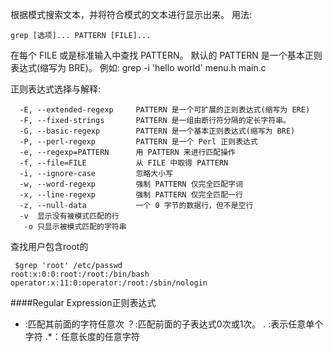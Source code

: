 根据模式搜索文本，并将符合模式的文本进行显示出来。
用法: 
```
grep [选项]... PATTERN [FILE]...
```
在每个 FILE 或是标准输入中查找 PATTERN。
默认的 PATTERN 是一个基本正则表达式(缩写为 BRE)。
例如: grep -i 'hello world' menu.h main.c

正则表达式选择与解释:
```
  -E, --extended-regexp     PATTERN 是一个可扩展的正则表达式(缩写为 ERE)
  -F, --fixed-strings       PATTERN 是一组由断行符分隔的定长字符串。
  -G, --basic-regexp        PATTERN 是一个基本正则表达式(缩写为 BRE)
  -P, --perl-regexp         PATTERN 是一个 Perl 正则表达式
  -e, --regexp=PATTERN      用 PATTERN 来进行匹配操作
  -f, --file=FILE           从 FILE 中取得 PATTERN
  -i, --ignore-case         忽略大小写
  -w, --word-regexp         强制 PATTERN 仅完全匹配字词
  -x, --line-regexp         强制 PATTERN 仅完全匹配一行
  -z, --null-data           一个 0 字节的数据行，但不是空行
  -v  显示没有被模式匹配的行
   -o 只显示被模式匹配的字符串
```
查找用户包含root的
```
 $grep 'root' /etc/passwd
root:x:0:0:root:/root:/bin/bash
operator:x:11:0:operator:/root:/sbin/nologin
```
####Regular Expression正则表达式
* :匹配其前面的字符任意次
？:匹配前面的子表达式0次或1次。
. :表示任意单个字符
.*：任意长度的任意字符
